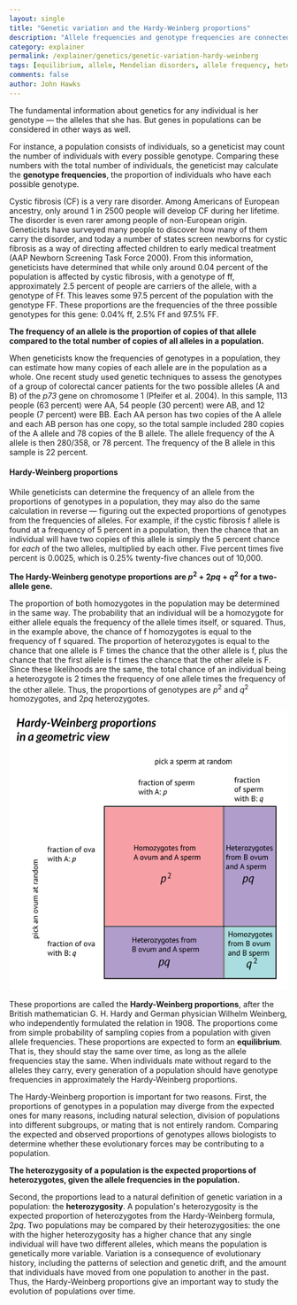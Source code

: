 ```yaml
---
layout: single 
title: "Genetic variation and the Hardy-Weinberg proportions" 
description: "Allele frequencies and genotype frequencies are connected by math" 
category: explainer
permalink: /explainer/genetics/genetic-variation-hardy-weinberg
tags: [equilibrium, allele, Mendelian disorders, allele frequency, heterozygosity, Anthropology 105, genotype, genotype frequency, explainer, genetics, Hardy-Weinberg proportions] 
comments: false 
author: John Hawks 
---
```


The fundamental information about genetics for any individual is her genotype &mdash; the alleles that she has. But genes in populations can be considered in other ways as well. 

For instance, a population consists of individuals, so a geneticist may count the number of individuals with every possible genotype. Comparing these numbers with the total number of individuals, the geneticist may calculate the <strong>genotype frequencies</strong>, the proportion of individuals who have each possible genotype. 

Cystic fibrosis (CF) is a very rare disorder. Among Americans of European ancestry, only around 1 in 2500 people will develop CF during her lifetime. The disorder is even rarer among people of non-European origin. Geneticists have surveyed many people to discover how many of them carry the disorder, and today a number of states screen newborns for cystic fibrosis as a way of directing affected children to early medical treatment (AAP Newborn Screening Task Force 2000). From this information, geneticists have determined that while only around 0.04 percent of the population is affected by cystic fibrosis, with a genotype of ff, approximately 2.5 percent of people are carriers of the allele, with a genotype of Ff. This leaves some 97.5 percent of the population with the genotype FF. These proportions are the frequencies of the three possible genotypes for this gene: 0.04% ff, 2.5% Ff and 97.5% FF.


<strong>The frequency of an allele is the proportion of copies of that allele compared to the total number of copies of all alleles in a population. </strong>

When geneticists know the frequencies of genotypes in a population, they can estimate how many copies of each allele are in the population as a whole. One recent study used genetic techniques to assess the genotypes of a group of colorectal cancer patients for the two possible alleles (A and B) of the <em>p73</em> gene on chromosome 1 (Pfeifer et al. 2004). In this sample, 113 people (63 percent) were AA, 54 people (30 percent) were AB, and 12 people (7 percent) were BB. Each AA person has two copies of the A allele and each AB person has one copy, so the total sample included 280 copies of the A allele and 78 copies of the B allele. The allele frequency of the A allele is then 280/358, or 78 percent. The frequency of the B allele in this sample is 22 percent. 

<h4>Hardy-Weinberg proportions</h4>

While geneticists can determine the frequency of an allele from the proportions of genotypes in a population, they may also do the same calculation in reverse &mdash; figuring out the expected proportions of genotypes from the frequencies of alleles. For example, if the cystic fibrosis f allele is found at a frequency of 5 percent in a population, then the chance that an individual will have two copies of this allele is simply the 5 percent chance for <em>each</em> of the two alleles, multiplied by each other. Five percent times five percent is 0.0025, which is 0.25% twenty-five chances out of 10,000. 


<strong>The Hardy-Weinberg genotype proportions are <em>p</em><sup>2</sup> + 2<em>pq</em> + <em>q</em><sup>2</sup> for a two-allele gene. </strong>



The proportion of both homozygotes in the population may be determined in the same way. The probability that an individual will be a homozygote for either allele equals the frequency of the allele times itself, or squared. Thus, in the example above, the chance of f homozygotes is equal to the frequency of f squared. The proportion of heterozygotes is equal to the chance that one allele is F times the chance that the other allele is f, plus the chance that the first allele is f times the chance that the other allele is F. Since these likelihoods are the same, the total chance of an individual being a heterozygote is 2 times the frequency of one allele times the frequency of the other allele. Thus, the proportions of genotypes are <em>p</em><sup>2</sup> and <em>q</em><sup>2</sup> homozygotes, and 2<em>pq</em> heterozygotes. 

<div class="middle-picture">
<img src="/graphics/09-hardy-weinberg-geometric.png" alt="Geometric presentation of the Hardy-Weinberg proportions" />
</div>

These proportions are called the <strong>Hardy-Weinberg proportions</strong>, after the British mathematician G. H. Hardy and German physician Wilhelm Weinberg, who independently formulated the relation in 1908. The proportions come from simple probability of sampling copies from a population with given allele frequencies. These proportions are expected to form an <strong>equilibrium</strong>. That is, they should stay the same over time, as long as the allele frequencies stay the same. When individuals mate without regard to the alleles they carry, every generation of a population should have genotype frequencies in approximately the Hardy-Weinberg proportions. 

The Hardy-Weinberg proportion is important for two reasons. First, the proportions of genotypes in a population may diverge from the expected ones for many reasons, including natural selection, division of populations into different subgroups, or mating that is not entirely random. Comparing the expected and observed proportions of genotypes allows biologists to determine whether these evolutionary forces may be contributing to a population. 

<strong>The heterozygosity of a population is the expected proportions of heterozygotes, given the allele frequencies in the population. </strong>

Second, the proportions lead to a natural definition of genetic variation in a population: the <strong>heterozygosity</strong>. A population's heterozygosity is the expected proportion of heterozygotes from the Hardy-Weinberg formula, 2<em>pq</em>. Two populations may be compared by their heterozygosities: the one with the higher heterozygosity has a higher chance that any single individual will have two different alleles, which means the population is genetically more variable. Variation is a consequence of evolutionary history, including the patterns of selection and genetic drift, and the amount that individuals have moved from one population to another in the past. Thus, the Hardy-Weinberg proportions give an important way to study the evolution of populations over time. 



